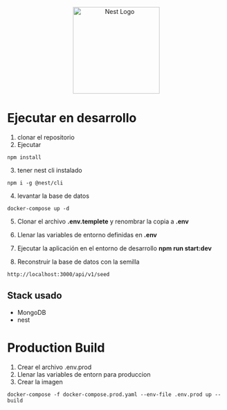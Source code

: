 <p align="center">
  <a href="http://nestjs.com/" target="blank"><img src="https://nestjs.com/img/logo-small.svg" width="200" alt="Nest Logo" /></a>
</p>


# Ejecutar en desarrollo

1. clonar el repositorio
2. Ejecutar 
```
npm install
```

3. tener nest cli instalado
```
npm i -g @nest/cli
```

4. levantar la base de datos
```
docker-compose up -d
```
5. Clonar el archivo __.env.templete__ y renombrar la copia a __.env__

6. Llenar las variables de entorno definidas en __.env__

7. Ejecutar la aplicación en el entorno de desarrollo __npm run start:dev__


8. Reconstruir la base de datos con la semilla
```
http://localhost:3000/api/v1/seed
```

## Stack usado
* MongoDB
* nest

# Production Build

1. Crear el archivo .env.prod
2. Llenar las variables de entorn para produccion
3. Crear la imagen
```
docker-compose -f docker-compose.prod.yaml --env-file .env.prod up --build
```